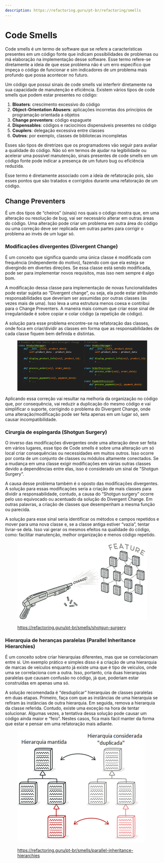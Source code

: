 ```yaml
---
description: https://refactoring.guru/pt-br/refactoring/smells
---
```


# Code Smells

Code smells é um termo de software que se refere a características presentes em um código fonte que indicam possibilidades de problemas ou má elaboração na implementação desse software. Esse termo refere-se diretamente a ideia de que esse problema não é um erro específico que impeça o código de funcionar e sim indicadores de um problema mais profundo que possa acontecer no futuro.

Um código que possui sinais de code smells vai interferir diretamente na sua capacidade de manutenção e eficiência. Existem vários tipos de code smells que podem estar presentes no código:

1. **Bloaters**: crescimento excessivo do código&#x20;
2. **Object-Orientation Abusers**: aplicações incorretas dos princípios de programação orientada a objetos&#x20;
3. **Change preventers**: código espaguete&#x20;
4. **Dispensables**: códigos e raciocínios dispensáveis presentes no código&#x20;
5. **Couplers**: delegação excessiva entre classes&#x20;
6. **Outros**: por exemplo, classes de bibliotecas incompletas&#x20;

Esses são tipos de diretrizes que os programadores vão seguir para avaliar a qualidade do código. Não só em termos de ajudar na legibilidade ou acelerar uma possível manutenção, sinais presentes de code smells em um código fonte pode indicar a presença de um futuro bug ou eficiência reduzida.

Esse termo é diretamente associado com a ideia de refatoração pois, são esses pontos que são tratados e corrigidos durante uma refatoração de um código.

## Change Preventers&#x20;

É um dos tipos de “cheiros” (sinais) nos quais o código mostra que, em uma alteração ou resolução de bug, vai ser necessário alterar em outras áreas do código. Uma alteração pode criar um problema em outra área do código ou uma correção deve ser replicada em outras partes para corrigir o problema ao invés de um lugar só.



### Modificações divergentes (Divergent Change)&#x20;

É um conceito que significa quando uma única classe é modificada com frequência (independente do motivo), fazendo com que ela esteja se divergindo em divertes direções. Se essa classe está sendo modificada, pode ser para implementar novos requisitos, mas isso nem sempre é algo bom.

A modificação dessa classe para implementação de novas funcionalidades pode estar sujeita ao “Divergent change”, ou seja, ela pode estar atribuindo responsabilidades que deveriam ser assumidas por outras classes (as vezes mais de uma). Isso leva a uma estrutura menos coesa e contribui para o Change Preventers. A maneira mais comum que criar esse sinal de irregularidade é sobre copiar e colar código (a repetição de código).&#x20;

A solução para esse problema encontre-se na refatoração das classes, onde foca em criar/dividir as classes em forma que as responsabilidades de cada classe fiquem bem definida e distintas.

<figure><img src="../../.gitbook/assets/image (2).png" alt=""><figcaption></figcaption></figure>

Aplicando essa correção vai resultar na melhoria da organização no código que, por consequência, vai reduzir a duplicação do mesmo código e vai simplificar o suporte, corrigindo o problema do Divergent Change, onde uma alteração/modificação pode ser feita apenas em um lugar só, sem causar incompatibilidade.

### Cirurgia de espingarda (Shotgun Surgery)&#x20;

O inverso das modificações divergentes onde uma alteração deve ser feita em vários lugares, esse tipo de Code smells é sobre uma alteração um só local criar consequências ou necessidades em muitos outros. Isso ocorre por conta de um conjunto de classes ou módulos altamente conectados. Se a mudança em uma classe exigir modificações em várias outras classes devido a dependências entre elas, isso é considerado um sinal de "Shotgun Surgery".&#x20;

A causa desse problema também é o oposto das modificações divergentes. A solução para essas modificações seria a criação de mais classes para dividir a responsabilidade, contudo, a causa do “Shotgun surgery” ocorre pelo uso equivocado ou acentuado da solução do Divergent Change. Em outras palavras, a criação de classes que desempenham a mesma função ou parecida.&#x20;

A solução para esse sinal seria identificar os métodos e campos repetidos e mover para uma nova classe e, se a classe antiga estiver “vazia”, tentar livrar-se dela. Isso vai gerar os mesmos efeitos na qualidade do código, como: facilitar manutenção, melhor organização e menos código repetido.

<figure><img src="../../.gitbook/assets/image (1) (1) (1).png" alt=""><figcaption><p><a href="https://refactoring.guru/pt-br/smells/shotgun-surgery">https://refactoring.guru/pt-br/smells/shotgun-surgery</a></p></figcaption></figure>

### Hierarquia de heranças paralelas (Parallel Inheritance Hierarchies)&#x20;

É um conceito sobre criar hierarquias diferentes, mas que se correlacionam entre si. Um exemplo prático e simples disso é a criação de uma hierarquia de marcas de veículos enquanto já existe uma que é tipo de veículos, onde uma se correlaciona com a outra. Isso, portanto, cria duas hierarquias paralelas que causam confusão no código, já que, poderiam estar construídas em apenas uma só.

A solução recomendada é “desduplicar” hierarquias de classes paralelas em duas etapas. Primeiro, faça com que as instâncias de uma hierarquia se refiram às instâncias de outra hierarquia. Em seguida, remova a hierarquia da classe referida. Contudo, existe uma exceção na hora de tentar solucionar. Algumas vezes, a tentativa dessa solução pode causar um código ainda maior e “feio”. Nestes casos, fica mais fácil manter da forma que estar e pensar em uma refatoração mais adiante.

<figure><img src="../../.gitbook/assets/image (2) (1).png" alt=""><figcaption><p><a href="https://refactoring.guru/pt-br/smells/parallel-inheritance-hierarchies">https://refactoring.guru/pt-br/smells/parallel-inheritance-hierarchies</a></p></figcaption></figure>

